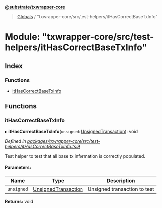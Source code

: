 **[@substrate/txwrapper-core](../README.md)**

> [Globals](../globals.md) / "txwrapper-core/src/test-helpers/itHasCorrectBaseTxInfo"

# Module: "txwrapper-core/src/test-helpers/itHasCorrectBaseTxInfo"

## Index

### Functions

* [itHasCorrectBaseTxInfo](_txwrapper_core_src_test_helpers_ithascorrectbasetxinfo_.md#ithascorrectbasetxinfo)

## Functions

### itHasCorrectBaseTxInfo

▸ **itHasCorrectBaseTxInfo**(`unsigned`: [UnsignedTransaction](../interfaces/_txwrapper_core_src_types_method_.unsignedtransaction.md)): void

*Defined in [packages/txwrapper-core/src/test-helpers/itHasCorrectBaseTxInfo.ts:9](https://github.com/paritytech/txwrapper-core/blob/15c9541/packages/txwrapper-core/src/test-helpers/itHasCorrectBaseTxInfo.ts#L9)*

Test helper to test that all base tx information is correctly populated.

#### Parameters:

Name | Type | Description |
------ | ------ | ------ |
`unsigned` | [UnsignedTransaction](../interfaces/_txwrapper_core_src_types_method_.unsignedtransaction.md) | Unsigned transaction to test  |

**Returns:** void
